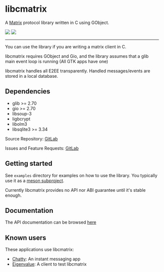 libcmatrix
==========

A [Matrix][matrix] protocol library written in C using GObject.

<div>
  <a href="https://source.puri.sm/Librem5/libcmatrix/pipelines"><img
     src="https://source.puri.sm/Librem5/libcmatrix/badges/main/pipeline.svg" /></a>
  <a href="https://source.puri.sm/Librem5/libcmatrix/coverage"><img
     src="https://source.puri.sm/Librem5/libcmatrix/badges/main/coverage.svg" /></a>
</div>

---

You can use the library if you are writing a matrix client in C.

libcmatrix requires GObject and Gio, and the library assumes that a glib main
event loop is running (All GTK apps have one)

libcmatrix handles all E2EE transparently. Handled messages/events are stored
in a local database.

## Dependencies
   - glib >= 2.70
   - gio >= 2.70
   - libsoup-3
   - ligbcrypt
   - libolm3
   - libsqlite3 >= 3.34

Source Repository: [GitLab][gitlab]

Issues and Feature Requests: [GitLab][issues]

## Getting started

   See `examples` directory for examples on how to use the library.
   You typically use it as a [meson subproject](./doc/build-howto.md).

   Currently libcmatrix provides no API nor ABI guarantee until it's
   stable enough.

## Documentation

The API documentation can be browsed [here][]

## Known users

These applications use libcmatrix:

- [Chatty][chatty]: An instant messaging app
- [Eigenvalue][eigenvalue]: A client to test libcmatrix


<!-- Links referenced elsewhere -->
[matrix]: https://matrix.org
[coverage]: https://source.puri.sm/Librem5/libcmatrix/coverage
[gitlab]: https://source.puri.sm/Librem5/libcmatrix/
[issues]: https://source.puri.sm/Librem5/libcmatrix/issues
[chatty]: https://gitlab.gnome.org/World/Chatty
[eigenvalue]: https://github.com/agx/eigenvalue
[here]: https://agx.github.io/libcmatrix/
